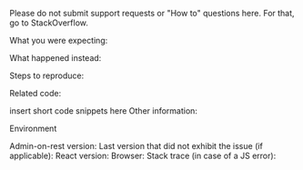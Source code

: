 Please do not submit support requests or "How to" questions here. For that, go to StackOverflow.

What you were expecting:

What happened instead:

Steps to reproduce:

Related code:

insert short code snippets here
Other information:

Environment

Admin-on-rest version:
Last version that did not exhibit the issue (if applicable):
React version:
Browser:
Stack trace (in case of a JS error):
